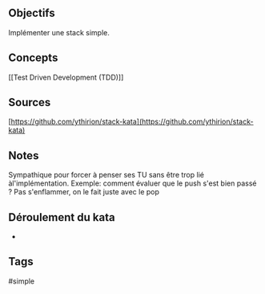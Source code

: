 ## Objectifs
Implémenter une stack simple.

## Concepts
[[Test Driven Development (TDD)]]

## Sources
[https://github.com/ythirion/stack-kata](https://github.com/ythirion/stack-kata)

## Notes
Sympathique pour forcer à penser ses TU sans être trop lié àl'implémentation.
Exemple: comment évaluer que le push s'est bien passé ? Pas s'enflammer, on le fait juste avec le pop

## Déroulement du kata
+
## Tags
#simple